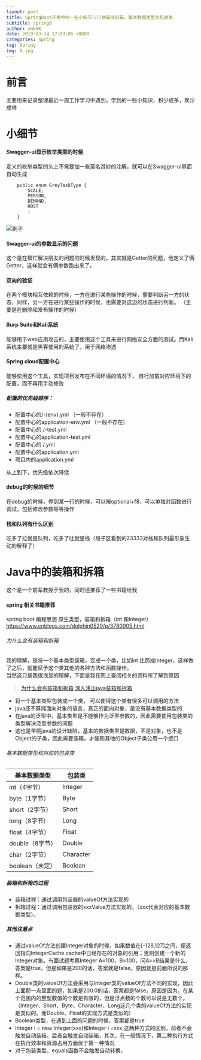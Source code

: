 ```yaml
---
layout: post
title: SpringBoot开发中的一些小细节(八)装箱与拆箱，基本数据类型与包装类
subtitle: spring8
author: ymkNK
date: 2019-03-14 17:03:05 +0800
categories: Spring
tag: Spring
img: 6.jpg
---
```

# 前言
主要用来记录整理最近一周工作学习中遇到，学到的一些小知识，积少成多，聚沙成塔

# 小细节

#### Swagger-ui显示枚举类型的时候

定义的枚举类型的头上不需要加一些莫名其妙的注解，就可以在Swagger-ui界面自动生成

		public enum GreyTaskType {
		    SCALE,
		    PERSON,
		    DEMAND,
		    HOST
		    ;
		}


![例子](qeh76ukrx.bkt.clouddn.com/assets/img/spring8/1.png)


#### Swagger-ui的参数显示的问题

这个是在帮忙解决朋友的问题的时候发现的，其实就是Getter的问题，他定义了俩Getter，这样就会有俩参数跑出来了。


#### 双向的验证

在两个模块相互依赖的时候，一方在进行某些操作的时候，需要判断另一方的状态，同样，另一方在进行某些操作的时候，也需要对这边的状态进行判断。
（主要是在删除和发布操作的时候）


#### Burp Suite和Kali系统
能够用于web应用攻击的，主要使用这个工具来进行网络安全方面的测试。而Kali系统主要就是黑客使用的系统了，用于网络渗透

#### Spring cloud配置中心
能够使用这个工具，实现项目发布在不同环境的情况下， 自行加载对应环境下的配置，而不再用手动修改

##### 配置的优先级顺序：
- 配置中心的<appName>/<appName>-(env).yml （一般不存在）
- 配置中心的application-env.yml （一般不存在）
- 配置中心的 <appName>/<appName>-test.yml
- 配置中心的application-test.yml
- 配置中心的 <appName>/<appName>.yml
- 配置中心的application.yml
- 项目内的application.yml

从上到下，优先级依次降低

#### debug的时候的细节
在debug的时候，停到某一行的时候，可以按optional+f8，可以单独对函数进行调试，包括修改参数等等操作

#### 栈和队列有什么区别
吃多了拉就是队列，吃多了吐就是栈（段子区看到的23333对栈和队列最形象生动的解释了）

# Java中的装箱和拆箱
这个是一个前辈教授于我的，同时还推荐了一些书籍给我

#### spring 相关书籍推荐
spring boot 编程思想
原生类型，装箱和拆箱（int 和Integer）
https://www.cnblogs.com/dolphin0520/p/3780005.html

###### 为什么会有装箱和拆箱
我的理解，是将一个基本类型装箱，变成一个类，比如int 比那成Integer，这样做了之后，就能赋予这个类其他的各种方法和函数操作。  
当然这只是我很浅显的理解，下面是我在网上查阅相关的资料所了解到原因
>[为什么会有装箱和拆箱](https://zhidao.baidu.com/question/306015038512789844.html)
>[深入浅出java装箱和拆箱](https://www.cnblogs.com/dolphin0520/p/3780005.html)

- 将一个基本类型包装成一个类， 可以使得这个类有很多可以调用的方法
- java还不算纯面向对象的语言，真正的面向对象，是没有基本数据类型的
- 在java的泛型中，基本类型是不能够作为泛型参数的，因此需要使用包装类的类型解决泛型参数的问题
- 这也是早期java的设计缺陷，基本的数据类型是数据，不是对象，也不是Object的子类，因此需要装箱，才能和其他的Object子类公用一个接口

###### 基本数据类型和对应的包装类

基本数据类型 | 包装类  
-|-
int（4字节）| Integer
byte（1字节）| Byte
short（2字节）| Short
long（8字节）| Long
float（4字节）| Float
double（8字节）| Double
char（2字节）| Character
boolean（未定）| Boolean

##### 装箱和拆箱的过程
- 装箱过程：通过调用包装器的valueOf方法实现的
- 拆箱过程：通过调用包装器的xxxValue方法实现的。（xxx代表对应的基本数据类型）。

##### 其他注意点

- 通过valueOf方法创建Integer对象的时候，如果数值在[-128,127]之间，便返回指向IntegerCache.cache中已经存在的对象的引用；否则创建一个新的Integer对象。有面试题考察Integer A=100，B=100，问A==B结果是什么，答案是true，但是如果是200的话，答案就是false。原因就是前面所说的那样。
- Double类的valueOf方法会采用与Integer类的valueOf方法不同的实现，因此上面那一点里面的题，如果是200.0的话，答案都是false。原因是因为，在某个范围内的整型数值的个数是有限的，但是浮点数的个数可以说是无数个。（Integer、Short、Byte、Character、Long这几个类的valueOf方法的实现是类似的。而Double、Float的实现方式是类似的）
- Boolean类型，在遇到上面的问题的时候，答案都是true
- Integer i = new Integer(xxx)和Integer i =xxx;这两种方式的区别，前者不会触发自动装箱，后者会触发自动装箱，其次，在一般情况下，第二种执行方式在执行效率和资源占用方面优于第一种情况
- 对于包装类型，equals函数不会触发自动转换，


